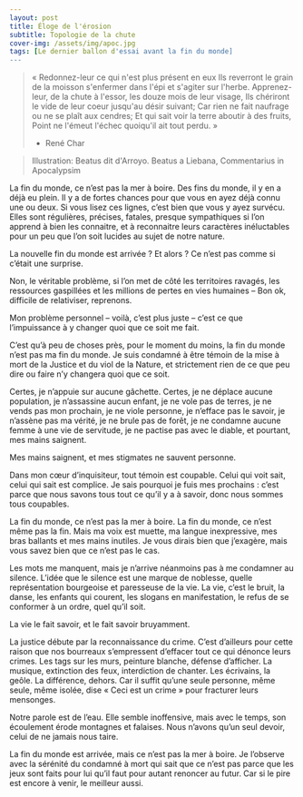 ```yaml
---
layout: post
title: Éloge de l'érosion
subtitle: Topologie de la chute
cover-img: /assets/img/apoc.jpg
tags: [Le dernier ballon d'essai avant la fin du monde]
---
```


> « Redonnez-leur ce qui n'est plus présent en eux
> Ils reverront le grain de la moisson s'enfermer dans l'épi et s'agiter sur l'herbe.
> Apprenez-leur, de la chute à l'essor, les douze mois de leur visage,
> Ils chériront le vide de leur coeur jusqu'au désir suivant;
> Car rien ne fait naufrage ou ne se plaît aux cendres;
> Et qui sait voir la terre aboutir à des fruits,
> Point ne l'émeut l'échec quoiqu'il ait tout perdu. »
> -	René Char

> Illustration: Beatus dit d'Arroyo. Beatus a Liebana, Commentarius in Apocalypsim

La fin du monde, ce n’est pas la mer à boire. Des fins du monde, il y en a déjà eu plein. Il y a de fortes chances pour que vous en ayez déjà connu une ou deux. Si vous lisez ces lignes, c’est bien que vous y ayez survécu. Elles sont régulières, précises, fatales, presque sympathiques si l’on apprend à bien les connaitre, et à reconnaitre leurs caractères inéluctables pour un peu que l’on soit lucides au sujet de notre nature.

La nouvelle fin du monde est arrivée ? Et alors ? Ce n’est pas comme si c’était une surprise.

Non, le véritable problème, si l’on met de côté les territoires ravagés, les ressources gaspillées et les millions de pertes en vies humaines – Bon ok, difficile de relativiser, reprenons.

Mon problème personnel – voilà, c’est plus juste – c’est ce que l’impuissance à y changer quoi que ce soit me fait.

C’est qu’à peu de choses près, pour le moment du moins, la fin du monde n’est pas ma fin du monde. Je suis condamné à être témoin de la mise à mort de la Justice et du viol de la Nature, et strictement rien de ce que peu dire ou faire n’y changera quoi que ce soit.

Certes, je n’appuie sur aucune gâchette. Certes, je ne déplace aucune population, je n’assassine aucun enfant, je ne vole pas de terres, je ne vends pas mon prochain, je ne viole personne, je n’efface pas le savoir, je n’assène pas ma vérité, je ne brule pas de forêt, je ne condamne aucune femme à une vie de servitude, je ne pactise pas avec le diable, et pourtant, mes mains saignent.

Mes mains saignent, et mes stigmates ne sauvent personne.

Dans mon cœur d’inquisiteur, tout témoin est coupable. Celui qui voit sait, celui qui sait est complice. Je sais pourquoi je fuis mes prochains : c’est parce que nous savons tous tout ce qu’il y a à savoir, donc nous sommes tous coupables.

La fin du monde, ce n’est pas la mer à boire. La fin du monde, ce n’est même pas la fin. Mais ma voix est muette, ma langue inexpressive, mes bras ballants et mes mains inutiles. Je vous dirais bien que j’exagère, mais vous savez bien que ce n’est pas le cas.

Les mots me manquent, mais je n’arrive néanmoins pas à me condamner au silence. L’idée que le silence est une marque de noblesse, quelle représentation bourgeoise et paresseuse de la vie. La vie, c’est le bruit, la danse, les enfants qui courent, les slogans en manifestation, le refus de se conformer à un ordre, quel qu’il soit.

La vie le fait savoir, et le fait savoir bruyamment.

La justice débute par la reconnaissance du crime. C’est d’ailleurs pour cette raison que nos bourreaux s’empressent d’effacer tout ce qui dénonce leurs crimes. Les tags sur les murs, peinture blanche, défense d’afficher. La musique, extinction des feux, interdiction de chanter. Les écrivains, la geôle. La différence, dehors. Car il suffit qu’une seule personne, même seule, même isolée, dise « Ceci est un crime » pour fracturer leurs mensonges.

Notre parole est de l’eau.
Elle semble inoffensive, mais avec le temps, son écoulement érode montagnes et falaises.
Nous n’avons qu’un seul devoir, celui de ne jamais nous taire.

La fin du monde est arrivée, mais ce n’est pas la mer à boire. Je l’observe avec la sérénité du condamné à mort qui sait que ce n’est pas parce que les jeux sont faits pour lui qu’il faut pour autant renoncer au futur. Car si le pire est encore à venir,  le meilleur aussi.